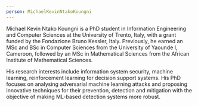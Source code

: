 ```yaml
---
person: MichaelKevinNtakoKoungni
---
```


Michael Kevin Ntako Koungni is a PhD student in Information Engineering and Computer Sciences at the University of Trento, Italy, with a grant funded by the Fondazione Bruno Kessler, Italy. Previously, he earned an MSc and BSc in Computer Sciences from the University of Yaounde I, Cameroon, followed by an MSc in Mathematical Sciences from the African Institute of Mathematical Sciences.

His research interests include information system security, machine learning, reinforcement learning for decision support systems. His PhD focuses on analysing adversarial machine learning attacks and proposing innovative techniques for their prevention, detection and mitigation with the objective of making ML-based detection systems more robust.